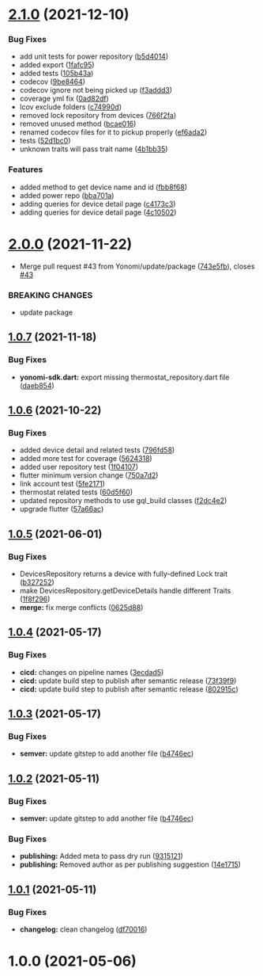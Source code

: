 # [2.1.0](https://github.com/Yonomi/yonomi-sdk-dart/compare/v2.0.0...v2.1.0) (2021-12-10)


### Bug Fixes

* add unit tests for power repository ([b5d4014](https://github.com/Yonomi/yonomi-sdk-dart/commit/b5d40149405a3ed7d3ac5fa43c6f93a418b778cc))
* added export ([1fafc95](https://github.com/Yonomi/yonomi-sdk-dart/commit/1fafc95e0be9ea875ba2979447d5da07b8c861c5))
* added tests ([105b43a](https://github.com/Yonomi/yonomi-sdk-dart/commit/105b43a0fb0f8dc8ab63c8f792952008ea70d17e))
* codecov ([9be8464](https://github.com/Yonomi/yonomi-sdk-dart/commit/9be8464ecb12808702a45b5ef46088e80dcd89cf))
* codecov ignore not being picked up ([f3addd3](https://github.com/Yonomi/yonomi-sdk-dart/commit/f3addd31eb085dce5e6e96f78af1a24013a55352))
* coverage yml fix ([0ad82df](https://github.com/Yonomi/yonomi-sdk-dart/commit/0ad82df7391daa6d8520d13b2b5b8b5d603aff56))
* lcov exclude folders ([c74990d](https://github.com/Yonomi/yonomi-sdk-dart/commit/c74990dc66f274eb885accc3f9de32ac7e08cbec))
* removed lock repository from devices ([766f2fa](https://github.com/Yonomi/yonomi-sdk-dart/commit/766f2fa730a6b8e4fa24cecb89cc0cdaedd3f07f))
* removed unused method ([bcae016](https://github.com/Yonomi/yonomi-sdk-dart/commit/bcae016a386e98faf0bc27d37fce489c79e758ee))
* renamed codecov files for it to pickup properly ([ef6ada2](https://github.com/Yonomi/yonomi-sdk-dart/commit/ef6ada2e71c208c4fa9e63d4cf297b50f3bb1d08))
* tests ([52d1bc0](https://github.com/Yonomi/yonomi-sdk-dart/commit/52d1bc04fb73cb963b444e8d0b93768eaee1766e))
* unknown traits will pass trait name ([4b1bb35](https://github.com/Yonomi/yonomi-sdk-dart/commit/4b1bb35c7e147ea5cf761c4c035d0ec3000b6cb0))


### Features

* added method to get device name and id ([fbb8f68](https://github.com/Yonomi/yonomi-sdk-dart/commit/fbb8f68e54f74fd67c5a52912390492aa727c788))
* added power repo ([bba701a](https://github.com/Yonomi/yonomi-sdk-dart/commit/bba701ae5e9e66b6d65e59cb89b949831ccd0fb1))
* adding queries for device detail page ([c4173c3](https://github.com/Yonomi/yonomi-sdk-dart/commit/c4173c39b1d9f81fe2aebc430caf4e375c74393f))
* adding queries for device detail page ([4c10502](https://github.com/Yonomi/yonomi-sdk-dart/commit/4c1050225d62481b7e07a0596763124fff160534))

# [2.0.0](https://github.com/Yonomi/yonomi-sdk-dart/compare/v1.0.7...v2.0.0) (2021-11-22)


* Merge pull request #43 from Yonomi/update/package ([743e5fb](https://github.com/Yonomi/yonomi-sdk-dart/commit/743e5fb00693b103fc221f1b5fd0cf6ceef37ad8)), closes [#43](https://github.com/Yonomi/yonomi-sdk-dart/issues/43)


### BREAKING CHANGES

* update package

## [1.0.7](https://github.com/Yonomi/yonomi-sdk-dart/compare/v1.0.6...v1.0.7) (2021-11-18)


### Bug Fixes

* **yonomi-sdk.dart:** export missing thermostat_repository.dart file ([daeb854](https://github.com/Yonomi/yonomi-sdk-dart/commit/daeb854526930590deb68983184d6bf78bf598bb))

## [1.0.6](https://github.com/Yonomi/yonomi-sdk-dart/compare/v1.0.5...v1.0.6) (2021-10-22)


### Bug Fixes

* added device detail and related tests ([796fd58](https://github.com/Yonomi/yonomi-sdk-dart/commit/796fd584b699c06ac95e18cc53f4a308c7dd759c))
* added more test for coverage ([5624318](https://github.com/Yonomi/yonomi-sdk-dart/commit/5624318020b52e65692289e7ed50df946e31e6a8))
* added user repository test ([1f04107](https://github.com/Yonomi/yonomi-sdk-dart/commit/1f041075dd121f1d6c66f232587e88947de10f09))
* flutter minimum version change ([750a7d2](https://github.com/Yonomi/yonomi-sdk-dart/commit/750a7d2cd5065f5701c871cdae6e04b8d207c3ba))
* link account test ([5fe2171](https://github.com/Yonomi/yonomi-sdk-dart/commit/5fe217157c2811ae81c45b82c94160a591092344))
* thermostat related tests ([60d5f60](https://github.com/Yonomi/yonomi-sdk-dart/commit/60d5f6054708b457ba0851b18325a24801837f59))
* updated repository methods to use gql_build classes ([f2dc4e2](https://github.com/Yonomi/yonomi-sdk-dart/commit/f2dc4e20121f0c2da0d30f2a0df03a4b25898629))
* upgrade flutter ([57a66ac](https://github.com/Yonomi/yonomi-sdk-dart/commit/57a66ac32238d66229ca0a12a2e1517a526a9c85))

## [1.0.5](https://github.com/Yonomi/yonomi-sdk-dart/compare/v1.0.4...v1.0.5) (2021-06-01)


### Bug Fixes

* DevicesRepository returns a device with fully-defined Lock trait ([b327252](https://github.com/Yonomi/yonomi-sdk-dart/commit/b32725263ee655dd1117eba81210a1410f68c52f))
* make DevicesRepository.getDeviceDetails handle different Traits ([1f8f296](https://github.com/Yonomi/yonomi-sdk-dart/commit/1f8f2965dfd7386a2b5420a426d454af1af0d55a))
* **merge:** fix merge conflicts ([0625d88](https://github.com/Yonomi/yonomi-sdk-dart/commit/0625d885cdb9e88c5b5fa1cb87a70c1117aa678d))

## [1.0.4](https://github.com/Yonomi/yonomi-sdk-dart/compare/v1.0.3...v1.0.4) (2021-05-17)


### Bug Fixes

* **cicd:** changes on pipeline names ([3ecdad5](https://github.com/Yonomi/yonomi-sdk-dart/commit/3ecdad567464dfd6cde5c8b91f0a1a3bf463a395))
* **cicd:** update build step to publish after semantic release ([73f39f9](https://github.com/Yonomi/yonomi-sdk-dart/commit/73f39f902d6da9ef81824e55f30cefb4ae97b47c))
* **cicd:** update build step to publish after semantic release ([802915c](https://github.com/Yonomi/yonomi-sdk-dart/commit/802915ceeaa88ad9dc9757e5fd59b029503f2d78))

## [1.0.3](https://github.com/Yonomi/yonomi-sdk-dart/compare/v1.0.2...v1.0.3) (2021-05-17)


### Bug Fixes

* **semver:** update gitstep to add another file ([b4746ec](https://github.com/Yonomi/yonomi-sdk-dart/commit/b4746ec74d5522e5260df3a1b428bba41764c791))

## [1.0.2](https://github.com/Yonomi/yonomi-sdk-dart/compare/v1.0.1...v1.0.2) (2021-05-11)


### Bug Fixes

* **semver:** update gitstep to add another file ([b4746ec](https://github.com/Yonomi/yonomi-sdk-dart-private/commit/b4746ec74d5522e5260df3a1b428bba41764c791))


### Bug Fixes

* **publishing:** Added meta to pass dry run ([9315121](https://github.com/Yonomi/yonomi-sdk-dart/commit/93151218be662638fdbbfeff0f2b3a203e14b1a5))
* **publishing:** Removed author as per publishing suggestion ([14e1715](https://github.com/Yonomi/yonomi-sdk-dart/commit/14e171575dacf5ef73271ae5e139a973ddb0499f))

## [1.0.1](https://github.com/Yonomi/yonomi-sdk-dart/compare/v1.0.0...v1.0.1) (2021-05-11)


### Bug Fixes

* **changelog:** clean changelog ([df70016](https://github.com/Yonomi/yonomi-sdk-dart/commit/df7001672dc53c5e96ca91cf653bd89de8cdbea4))

# 1.0.0 (2021-05-06)

